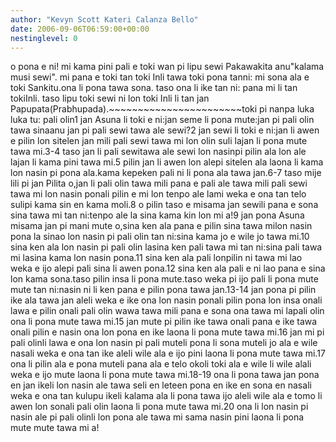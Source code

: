 ```yaml
---
author: "Kevyn Scott Kateri Calanza Bello"
date: 2006-09-06T06:59:00+00:00
nestinglevel: 0
---
```

o pona e ni! mi kama pini pali e toki wan pi lipu sewi Pakawakita anu"kalama musi sewi". mi pana e toki tan toki Inli tawa toki pona tanni: mi sona ala e toki Sankitu.ona li pona tawa sona. taso ona li ike tan ni: pana mi li tan tokiInli. taso lipu toki sewi ni lon toki Inli li tan jan Papupata(Prabhupada).~~~~~~~~~~~~~~~~~~~~~~~toki pi nanpa luka luka tu: pali olin1 jan Asuna li toki e ni:jan seme li pona mute:jan pi pali olin tawa sinaanu jan pi pali sewi tawa ale sewi?2 jan sewi li toki e ni:jan li awen e pilin lon sitelen jan mili pali sewi tawa mi lon olin suli lajan li pona mute tawa mi.3-4 taso jan li pali sewitawa ale sewi lon nasinpi pilin ala lon ale lajan li kama pini tawa mi.5 pilin jan li awen lon alepi sitelen ala laona li kama lon nasin pi pona ala.kama kepeken pali ni li pona ala tawa jan.6-7 taso mije lili pi jan Pilita o,jan li pali olin tawa mili pana e pali ale tawa mili pali sewi tawa mi lon nasin ponali pilin e mi lon tenpo ale lami weka e ona tan telo sulipi kama sin en kama moli.8 o pilin taso e misama jan sewili pana e sona sina tawa mi tan ni:tenpo ale la sina kama kin lon mi a!9 jan pona Asuna misama jan pi mani mute o,sina ken ala pana e pilin sina tawa milon nasin pona la sinao lon nasin pi pali olin tan ni:sina kama jo e wile jo tawa mi.10 sina ken ala lon nasin pi pali olin lasina ken pali tawa mi tan ni:sina pali tawa mi lasina kama lon nasin pona.11 sina ken ala pali lonpilin ni tawa mi lao weka e ijo alepi pali sina li awen pona.12 sina ken ala pali e ni lao pana e sina lon kama sona.taso pilin insa li pona mute.taso weka pi ijo pali li pona mute mute tan ni:nasin ni li ken pana e pilin pona tawa jan.13-14 jan pona pi pilin ike ala tawa jan aleli weka e ike ona lon nasin ponali pilin pona lon insa onali lawa e pilin onali pali olin wawa tawa mili pana e sona ona tawa mi lapali olin ona li pona mute tawa mi.15 jan mute pi pilin ike tawa onali pana e ike tawa onali pilin e nasin ona lon pona en ike laona li pona mute tawa mi.16 jan mi pi pali olinli lawa e ona lon nasin pi pali muteli pona li sona muteli jo ala e wile nasali weka e ona tan ike aleli wile ala e ijo pini laona li pona mute tawa mi.17 ona li pilin ala e pona muteli pana ala e telo okoli toki ala e wile li wile alali weka e ijo mute laona li pona mute tawa mi.18-19 ona li pona tawa jan pona en jan ikeli lon nasin ale tawa seli en leteen pona en ike en sona en nasali weka e ona tan kulupu ikeli kalama ala li pona tawa ijo aleli wile ala e tomo li awen lon sonali pali olin laona li pona mute tawa mi.20 ona li lon nasin pi nasin ale pi pali olinli lon pona ale tawa mi sama nasin pini laona li pona mute mute tawa mi a!